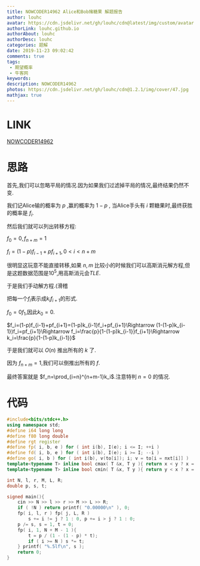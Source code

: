 ```yaml
---
title: NOWCODER14962 Alice和Bob赌糖果 解题报告
author: louhc
avatar: https://cdn.jsdelivr.net/gh/louhc/cdn@latest/img/custom/avatar.jpg
authorLink: louhc.github.io
authorAbout: louhc
authorDesc: louhc
categories: 题解
date: 2019-11-23 09:02:42
comments: true
tags:
 - 期望概率
 - 牛客网
keywords: 
description: NOWCODER14962
photos: https://cdn.jsdelivr.net/gh/louhc/cdn@1.2.1/img/cover/47.jpg
mathjax: true
---
```


# LINK

[NOWCODER14962](https://ac.nowcoder.com/acm/problem/14962)

# 思路

首先,我们可以忽略平局的情况.因为如果我们过滤掉平局的情况,最终结果仍然不变.

我们记Alice输的概率为 $p$ ,赢的概率为 $1-p$ , 当Alice手头有 $i$ 颗糖果时,最终获胜的概率是 $f_i$.

然后我们就可以列出转移方程:

$f_0=0,f_{n+m}=1$

$f_{i}=(1-p)f_{i-1}+pf_{i+1},0 < i < n+m$

很明显这玩意不能直接转移,如果 $n,m$ 比较小的时候我们可以高斯消元解方程,但是这题数据范围是$10^5$,用高斯消元会$TLE$.

于是我们手动解方程.(滑稽

把每一个$f_i$表示成$k_if_{i+1}$的形式.

$f_0=0f_1$,因此$k_0=0$.

$f_i=(1-p)f_{i-1}+pf_{i+1}=(1-p)k_{i-1}f_i+pf_{i+1}\Rightarrow (1-(1-p)k_{i-1})f_i=pf_{i+1}\Rightarrow f_i=\frac{p}{1-(1-p)k_{i-1}}f_{i+1}\Rightarrow k_i=\frac{p}{1-(1-p)k_{i-1}}$

于是我们就可以 $O(n)$ 推出所有的 $k$ 了.

因为 $f_{n+m}=1$,我们可以倒推出所有的 $f$.

最终答案就是 $f_n=\prod_{i=n}^{n+m-1}k_i$.注意特判 $n=0$ 的情况.

# 代码

```cpp
#include<bits/stdc++.h>
using namespace std;
#define i64 long long
#define f80 long double
#define rgt register
#define fp( i, b, e ) for ( int i(b), I(e); i <= I; ++i )
#define fd( i, b, e ) for ( int i(b), I(e); i >= I; --i )
#define go( i, b ) for ( int i(b), v(to[i]); i; v = to[i = nxt[i]] )
template<typename T> inline bool cmax( T &x, T y ){ return x < y ? x = y, 1 : 0; }
template<typename T> inline bool cmin( T &x, T y ){ return y < x ? x = y, 1 : 0; }

int N, l, r, M, L, R;
double p, s, t;

signed main(){
	cin >> N >> l >> r >> M >> L >> R;
	if ( !N ) return printf( "0.00000\n" ), 0;
	fp( i, l, r ) fp( j, L, R )
		s += i != j ? 1 : 0, p += i > j ? 1 : 0;
	p /= s, s = 1, t = 0;
	fp( i, 1, N + M - 1 ){
		t = p / (1 - (1 - p) * t);
		if ( i >= N ) s *= t;
	} printf( "%.5lf\n", s );
	return 0;
}
```